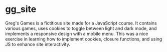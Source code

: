 # gg_site

Greg's Games is a fictitious site made for a JavaScript course. It contains various games, uses cookies to toggle between light and dark mode, and implements a responsive design with a mobile menu. This was a nice exercise in learning how to implement cookies, closure functions, and using JS to enhance site interactivity.
